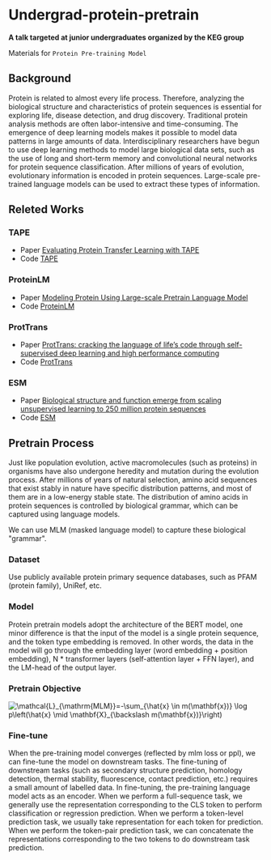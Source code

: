 # Undergrad-protein-pretrain

**A talk targeted at junior undergraduates organized by the KEG group**

Materials for `Protein Pre-training Model`



## Background
Protein is related to almost every life process. Therefore, analyzing the biological structure and characteristics of protein sequences is essential for exploring life, disease detection, and drug discovery. Traditional protein analysis methods are often labor-intensive and time-consuming. The emergence of deep learning models makes it possible to model data patterns in large amounts of data. Interdisciplinary researchers have begun to use deep learning methods to model large biological data sets, such as the use of long and short-term memory and convolutional neural networks for protein sequence classification. After millions of years of evolution, evolutionary information is encoded in protein sequences. Large-scale pre-trained language models can be used to extract these types of information.


## Releted Works
### TAPE
- Paper [Evaluating Protein Transfer Learning with TAPE](https://arxiv.org/abs/1906.08230)
- Code [TAPE](https://github.com/songlab-cal/tape)

### ProteinLM
- Paper [Modeling Protein Using Large-scale Pretrain Language Model](https://arxiv.org/abs/2108.07435)
- Code [ProteinLM](https://github.com/THUDM/ProteinLM)


### ProtTrans
- Paper [ProtTrans: cracking the language of life’s code through self-supervised deep learning and high performance computing](https://arxiv.org/abs/2007.06225)
- Code [ProtTrans](https://github.com/agemagician/ProtTrans)


### ESM
- Paper [Biological structure and function emerge from scaling unsupervised learning to 250 million protein sequences](https://www.biorxiv.org/content/10.1101/622803v4)
- Code [ESM](https://github.com/facebookresearch/esm)



## Pretrain Process
Just like population evolution, active macromolecules (such as proteins) in organisms have also undergone heredity and mutation during the evolution process. After millions of years of natural selection, amino acid sequences that exist stably in nature have specific distribution patterns, and most of them are in a low-energy stable state. The distribution of amino acids in protein sequences is controlled by biological grammar, which can be captured using language models.

We can use MLM (masked language model) to capture these biological "grammar".

### Dataset

Use publicly available protein primary sequence databases, such as PFAM (protein family), UniRef, etc.

### Model
Protein pretrain models adopt the architecture of the BERT model, one minor difference is that the input of the model is a single protein sequence, and the token type embedding is removed. In other words, the data in the model will go through the embedding layer (word embedding + position embedding), N * transformer layers (self-attention layer + FFN layer), and the LM-head of the output layer.

### Pretrain Objective
<img align="center" src="https://i.upmath.me/svg/%5Cmathcal%7BL%7D_%7B%5Cmathrm%7BMLM%7D%7D%3D-%5Csum_%7B%5Chat%7Bx%7D%20%5Cin%20m(%5Cmathbf%7Bx%7D)%7D%20%5Clog%20p%5Cleft(%5Chat%7Bx%7D%20%5Cmid%20%5Cmathbf%7BX%7D_%7B%5Cbackslash%20m(%5Cmathbf%7Bx%7D)%7D%5Cright)" alt="\mathcal{L}_{\mathrm{MLM}}=-\sum_{\hat{x} \in m(\mathbf{x})} \log p\left(\hat{x} \mid \mathbf{X}_{\backslash m(\mathbf{x})}\right)" />

### Fine-tune
When the pre-training model converges (reflected by mlm loss or ppl), we can fine-tune the model on downstream tasks.
The fine-tuning of downstream tasks (such as secondary structure prediction, homology detection, thermal stability, fluorescence, contact prediction, etc.) requires a small amount of labelled data. In fine-tuning, the pre-training language model acts as an encoder. When we perform a full-sequence task, we generally use the representation corresponding to the CLS token to perform classification or regression prediction. When we perform a token-level prediction task, we usually take representation for each token for prediction. When we perform the token-pair prediction task, we can concatenate the representations corresponding to the two tokens to do downstream task prediction.

